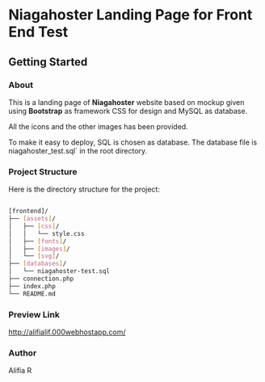 # Niagahoster Landing Page for Front End Test

## Getting Started

### About

This is a landing page of **Niagahoster** website based on mockup given using **Bootstrap** as framework CSS for design and MySQL as database.

All the icons and the other images has been provided.

To make it easy to deploy, SQL is chosen as database. The database file is niagahoster_test.sql` in the root directory.


### Project Structure

Here is the directory structure for the project:

```bash

[frontend]/
├── [assets]/
│   ├── [css]/
│   │   └── style.css
│   ├── [fonts]/
│   ├── [images]/
│   └── [svg]/
├── [databases]/
│   └── niagahoster-test.sql
├── connection.php
├── index.php
└── README.md

```


### Preview Link

http://alifialif.000webhostapp.com/


### Author

Alifia R
